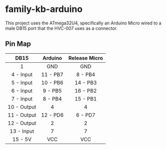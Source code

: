 # family-kb-arduino

This project uses the ATmega32U4, specifically an Arduino Micro wired to
a male DB15 port that the HVC-007 uses as a connector.

## Pin Map
| DB15        | Arduino     | Release Micro |
| :---------: | :---------: | :-----------: |
| 1           | GND         | GND           |
| 4 - Input   | 11 - PB7    | 8 - PB4       |
| 5 - Input   | 10 - PB6    | 14 - PB3      |
| 6 - Input   | 9 - PB5     | 16 - PB2      |
| 7 - Input   | 8 - PB4     | 15 - PB1      |
| 10 - Output | 4           | 4             |
| 11 - Output | 12 - PD6    | 6 - PD7       |
| 12 - Output | 2           | 2             |
| 13 - Input  | 7           | 7             |
| 15 - 5V     | VCC         | VCC           |

